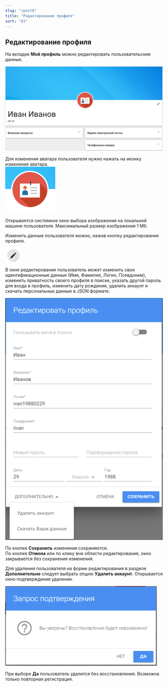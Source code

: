 ```yaml
---
slug: "/post6"
title: "Редактирование профиля"
sort: "03"
---
```


## Редактирование профиля

На вкладке **Мой профиль** можно редактировать пользовательские данные.

![main-profile.png](./images/main-profile.png "Мой профиль")

Для изменения аватара пользователя нужно нажать на иконку изменения аватара.  
![edit-foto.png](./images/edit-foto.png "Иконка изменения аватара пользователя")

Открывается системное окно выбора изображения на локальной машине пользователя. Максимальный размер изображения 1 Мб.

Изменить данные пользователя можно, нажав кнопку редактирования профиля.

![edit-button.png](./images/edit-button.png "Кнопка редактирования профиля пользователя")
	
В окне редактирования пользователь может изменить свои идентификационные данные (Имя, Фамилия, Логин, Псевдоним), изменить приватность своего профиля в поиске, указать другой пароль для входа в профиль, изменить дату рождения, удалить аккаунт и скачать персональные данные в JSON формате.

![edit-profile.png](./images/edit-profile.png "Окно редактирования профиля пользователя")

По кнопке **Сохранить** изменения сохраняются.  
По кнопке **Отмена** или по клику вне области редактирования, окно закрывается без сохранения изменений. 

Для удаления пользователя на форме редактирования в разделе **Дополнительно** следует выбрать опцию **Удалить аккаунт**.
Открывается окно подтверждения удаления.

![delete-profile.png](./images/delete-profile.png "Подтверждение удаления аккаунта")

При выборе **Да** пользователь удалится без восстановления. Возможна только повторная регистрация.